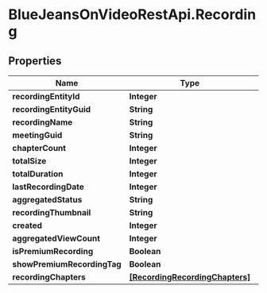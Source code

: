 # BlueJeansOnVideoRestApi.Recording

## Properties
Name | Type | Description | Notes
------------ | ------------- | ------------- | -------------
**recordingEntityId** | **Integer** |  | [optional] 
**recordingEntityGuid** | **String** |  | [optional] 
**recordingName** | **String** |  | [optional] 
**meetingGuid** | **String** |  | [optional] 
**chapterCount** | **Integer** |  | [optional] 
**totalSize** | **Integer** |  | [optional] 
**totalDuration** | **Integer** |  | [optional] 
**lastRecordingDate** | **Integer** |  | [optional] 
**aggregatedStatus** | **String** |  | [optional] 
**recordingThumbnail** | **String** |  | [optional] 
**created** | **Integer** |  | [optional] 
**aggregatedViewCount** | **Integer** |  | [optional] 
**isPremiumRecording** | **Boolean** |  | [optional] 
**showPremiumRecordingTag** | **Boolean** |  | [optional] 
**recordingChapters** | [**[RecordingRecordingChapters]**](RecordingRecordingChapters.md) |  | [optional] 


